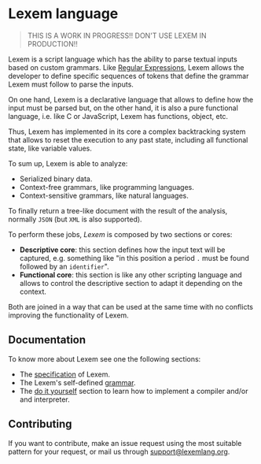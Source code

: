 # Lexem language

> THIS IS A WORK IN PROGRESS!! DON'T USE LEXEM IN PRODUCTION!!

Lexem is a script language which has the ability to parse textual inputs based on custom grammars. Like [Regular Expressions](https://www.regular-expressions.info/), Lexem allows the developer to define specific sequences of tokens that define the grammar Lexem must follow to parse the inputs.

On one hand, Lexem is a declarative language that allows to define how the input must be parsed but, on the other hand, it is also a pure functional language, i.e. like C or JavaScript, Lexem has functions, object, etc.

Thus, Lexem has implemented in its core a complex backtracking system that allows to reset the execution to any past state, including all functional state, like variable values.

To sum up, Lexem is able to analyze:

- Serialized binary data.
- Context-free grammars, like programming languages.
- Context-sensitive grammars, like natural languages.

To finally return a tree-like document with the result of the analysis, normally `JSON` (but `XML` is also supported).

To perform these jobs, _Lexem_ is composed by two sections or cores:

- **Descriptive core**: this section defines how the input text will be captured, e.g. something like "in this position a period `.` must be found followed by an `identifier`".
- **Functional core**: this section is like any other scripting language and allows to control the descriptive section to adapt it depending on the context.

Both are joined in a way that can be used at the same time with no conflicts improving the functionality of Lexem.

## Documentation

To know more about Lexem see one the following sections:

- The [specification](specification/README.md) of Lexem.
- The Lexem's self-defined [grammar](grammar/README.md).
- The [do it yourself](diy/README.md) section to learn how to implement a compiler and/or and interpreter.

## Contributing

If you want to contribute, make an issue request using the most suitable pattern for your request, or mail us through support@lexemlang.org.